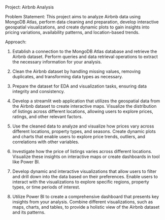 Project: Airbnb Analysis

Problem Statement: This project aims to analyze Airbnb data using MongoDB Atlas, perform data cleaning and preparation, develop interactive geospatial visualizations, and create dynamic plots to gain insights into pricing variations, availability patterns, and location-based trends.

Approach:

1. Establish a connection to the MongoDB Atlas database and retrieve the Airbnb dataset. Perform queries and data retrieval operations to extract the necessary information for your analysis.

2. Clean the Airbnb dataset by handling missing values, removing duplicates, and transforming data types as necessary.

3. Prepare the dataset for EDA and visualization tasks, ensuring data integrity and consistency.


4. Develop a streamlit web application that utilizes the geospatial data from the Airbnb dataset to create interactive maps. Visualize the distribution of listings across different locations, allowing users to explore prices, ratings, and other relevant factors.

5. Use the cleaned data to analyze and visualize how prices vary across different locations, property types, and seasons. Create dynamic plots and charts that enable users to explore price trends, outliers, and correlations with other variables.

6. Investigate how the price of listings varies across different locations. Visualize these insights on interactive maps or create dashboards in tool like Power BI.

7. Develop dynamic and interactive visualizations that allow users to filter and drill down into the data based on their preferences. Enable users to interact with the visualizations to explore specific regions, property types, or time periods of interest.

8. Utilize Power BI to create a comprehensive dashboard that presents key insights from your analysis. Combine different visualizations, such as maps, charts, and tables, to provide a holistic view of the Airbnb dataset and its patterns.

